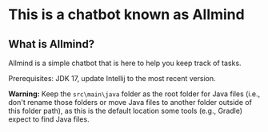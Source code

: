 # This is a chatbot known as Allmind

## What is Allmind?

Allmind is a simple chatbot that is here to help you keep track of tasks.

Prerequisites: JDK 17, update Intellij to the most recent version.


**Warning:** Keep the `src\main\java` folder as the root folder for Java files (i.e., don't rename those folders or move Java files to another folder outside of this folder path), as this is the default location some tools (e.g., Gradle) expect to find Java files.
